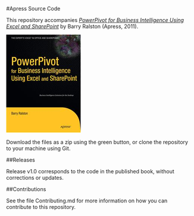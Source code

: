 #Apress Source Code

This repository accompanies [*PowerPivot for Business Intelligence Using Excel and SharePoint*](http://www.apress.com/9781430233800) by Barry Ralston (Apress, 2011).

![Cover image](9781430233800.jpg)

Download the files as a zip using the green button, or clone the repository to your machine using Git.

##Releases

Release v1.0 corresponds to the code in the published book, without corrections or updates.

##Contributions

See the file Contributing.md for more information on how you can contribute to this repository.
